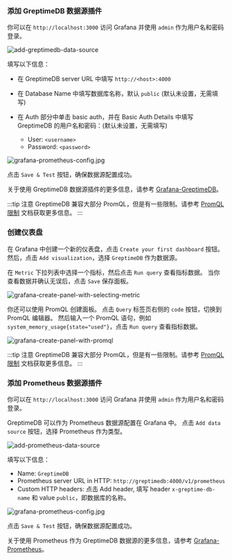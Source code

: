

### 添加 GreptimeDB 数据源插件

你可以在 `http://localhost:3000` 访问 Grafana 并使用 `admin` 作为用户名和密码登录。

![add-greptimedb-data-source](/greptimedb-add.png)

填写以下信息：

- 在 GreptimeDB server URL 中填写 `http://<host>:4000`
- 在 Database Name 中填写数据库名称，默认 `public` (默认未设置，无需填写)
- 在 Auth 部分中单击 basic auth，并在 Basic Auth Details 中填写 GreptimeDB 的用户名和密码：(默认未设置，无需填写)

  - User: `<username>`
  - Password: `<password>`

![grafana-prometheus-config.jpg](/greptimedb-connection.jpg)

点击 `Save & Test` 按钮，确保数据源配置成功。

关于使用 GreptimeDB 数据源插件的更多信息，请参考 [Grafana-GreptimeDB](/user-guide/clients/grafana.md#greptimedb)。


:::tip 注意
GreptimeDB 兼容大部分 PromQL，但是有一些限制。请参考 [PromQL 限制](/user-guide/query-data/promql#limitations) 文档获取更多信息。
:::


### 创建仪表盘

在 Grafana 中创建一个新的仪表盘，点击 `Create your first dashboard` 按钮。
然后，点击 `Add visualization`，选择 `GreptimeDB` 作为数据源。

在 `Metric` 下拉列表中选择一个指标，然后点击 `Run query` 查看指标数据。
当你查看数据并确认无误后，点击 `Save` 保存面板。

![grafana-create-panel-with-selecting-metric](/create-panel-with-selecting-metric-greptimedb.jpg)

你还可以使用 PromQL 创建面板。
点击 `Query` 标签页右侧的 `code` 按钮，切换到 PromQL 编辑器。
然后输入一个 PromQL 语句，例如 `system_memory_usage{state="used"}`，点击 `Run query` 查看指标数据。

![grafana-create-panel-with-promql](/grafana-create-panel-with-promql.png)

:::tip 注意
GreptimeDB 兼容大部分 PromQL，但是有一些限制。请参考 [PromQL 限制](/user-guide/query-data/promql#limitations) 文档获取更多信息。
:::


### 添加 Prometheus 数据源插件

你可以在 `http://localhost:3000` 访问 Grafana 并使用 `admin` 作为用户名和密码登录。

GreptimeDB 可以作为 Prometheus 数据源配置在 Grafana 中。
点击 `Add data source` 按钮，选择 Prometheus 作为类型。

![add-prometheus-data-source](/add-prometheus-data-source.jpg)

填写以下信息：

* Name: `GreptimeDB`
* Prometheus server URL in HTTP: `http://greptimedb:4000/v1/prometheus`
* Custom HTTP headers: 点击 Add header, 填写 header `x-greptime-db-name` 和 value `public`，即数据库的名称。

![grafana-prometheus-config.jpg](/grafana-prometheus-config.jpg)

点击 `Save & Test` 按钮，确保数据源配置成功。

关于使用 Prometheus 作为 GreptimeDB 数据源的更多信息，请参考 [Grafana-Prometheus](/user-guide/clients/grafana.md#prometheus)。